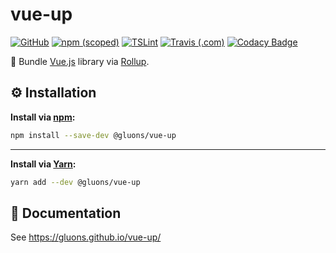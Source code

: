 # vue-up
[![GitHub](https://img.shields.io/github/license/gluons/vue-up.svg?style=flat-square)](./LICENSE)
[![npm (scoped)](https://img.shields.io/npm/v/@gluons/vue-up.svg?style=flat-square)](https://www.npmjs.com/package/@gluons/vue-up)
[![TSLint](https://img.shields.io/badge/TSLint-gluons-15757B.svg?style=flat-square)](https://github.com/gluons/tslint-config-gluons)
[![Travis (.com)](https://img.shields.io/travis/com/gluons/vue-up.svg?style=flat-square)](https://travis-ci.com/gluons/vue-up)
[![Codacy Badge](https://api.codacy.com/project/badge/Grade/9ee4a8e1de6d4ad6b626f5fee0cec338)](https://www.codacy.com/app/gluons/vue-up)

🎀 Bundle [Vue.js](https://vuejs.org/) library via [Rollup](https://rollupjs.org/).

## ⚙️ Installation

**Install via [npm](https://www.npmjs.com/):**

```bash
npm install --save-dev @gluons/vue-up
```

---

**Install via [Yarn](https://yarnpkg.com/):**

```bash
yarn add --dev @gluons/vue-up
```

## 📃 Documentation

See https://gluons.github.io/vue-up/
